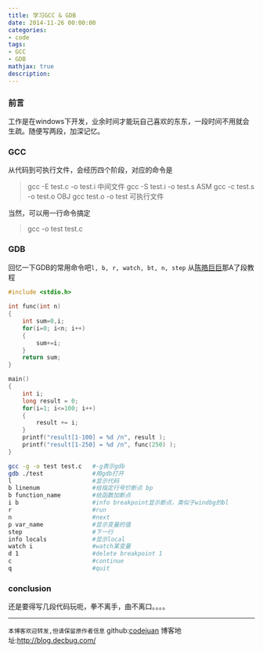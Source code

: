 ```yaml
---
title: 学习GCC & GDB
date: 2014-11-26 00:00:00
categories:
- code
tags: 
- GCC
- GDB
mathjax: true
description: 
---
```


### 前言
工作是在windows下开发，业余时间才能玩自己喜欢的东东，一段时间不用就会生疏。随便写两段，加深记忆。

### GCC
从代码到可执行文件，会经历四个阶段，对应的命令是
> gcc -E  test.c -o test.i 中间文件
> gcc -S test.i -o test.s  ASM
> gcc -c test.s -o test.o  OBJ
> gcc test.o -o test       可执行文件

<!--more-->

当然，可以用一行命令搞定

> gcc -o test test.c


### GDB
回忆一下GDB的常用命令吧`l, b, r, watch, bt, n, step`
从[陈皓巨巨](http://coolshell.cn/)那A了段教程
``` cpp
#include <stdio.h>
     
int func(int n)
{
    int sum=0,i;
    for(i=0; i<n; i++)
    {
        sum+=i;
    }
    return sum;
}

main()
{
    int i;
    long result = 0;
    for(i=1; i<=100; i++)
    {
        result += i;
    }
    printf("result[1-100] = %d /n", result );
    printf("result[1-250] = %d /n", func(250) );
}
```

``` sh
gcc -g -o test test.c 	#-g表示gdb
gdb ./test 				#用gdb打开
l 						#显示代码
b linenum				#给指定行号价断点 bp
b function_name			#给函数加断点
i b						#info breakpoint显示断点，类似于windbg的bl
r						#run
n						#next
p var_name				#显示变量的值
step					#下一行
info locals				#显示local
watch i					#watch某变量
d 1						#delete breakpoint 1
c						#continue
q						#quit
```



### conclusion
还是要得写几段代码玩呃，拳不离手，曲不离口。。。。


-----------------------

`本博客欢迎转发,但请保留原作者信息`
github:[codejuan](https://github.com/CodeJuan)
博客地址:http://blog.decbug.com/

